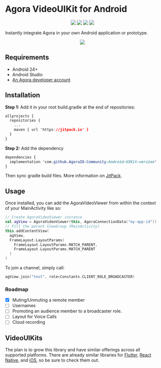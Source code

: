 # Agora VideoUIKit for Android

<p align="center">
	<a href="https://jitpack.io/#AgoraIO-Community/Android-UIKit">
    <img src="https://jitpack.io/v/AgoraIO-Community/Android-UIKit.svg"/></a>
	<img src="https://github.com/AgoraIO-Community/Android-UIKit/workflows/Build/badge.svg"/>
  <img src="https://img.shields.io/github/license/AgoraIO-Community/Android-UIKit"/>
  <a href="https://www.agora.io/en/join-slack/">
    <img src="https://img.shields.io/badge/slack-@RTE%20Dev-blue.svg?logo=slack">
  </a>
</p>


Instantly integrate Agora in your own Android application or prototype.

<p align="center"><img src="https://camo.githubusercontent.com/affd109caf06f0014a55bc411b66b34b8dc68f8d86befe6a2f27dad1fc7c6a5b/68747470733a2f2f692e6962622e636f2f5853576d57397a2f4e65772d50726f6a6563742d372e706e67"/>
</p>

## Requirements

- Android 24+
- Android Studio
- [An Agora developer account](https://www.agora.io/en/blog/how-to-get-started-with-agora?utm_source=github&utm_repo=agora-android-uikit)

## Installation

**Step 1:** Add it in your root build.gradle at the end of repositories:

```css
allprojects {
  repositories {
    ...
    maven { url 'https://jitpack.io' }
  }
}
```

**Step 2:** Add the dependency

```css
dependencies {
  implementation 'com.github.AgoraIO-Community:Android-UIKit:version'
}
```

Then sync gradle build files. More information on [JitPack](https://jitpack.io/#AgoraIO-Community/Android-UIKit).

## Usage

Once installed, you can add the AgoraVideoViewer from within the context of your MainActivity like so:

```kotlin
// Create AgoraVideoViewer instance
val agView = AgoraVideoViewer(this, AgoraConnectionData("my-app-id"))
// Fill the parent ViewGroup (MainActivity)
this.addContentView(
  agView,
  FrameLayout.LayoutParams(
    FrameLayout.LayoutParams.MATCH_PARENT,
    FrameLayout.LayoutParams.MATCH_PARENT
  )
)
```

To join a channel, simply call:

```kotlin
agView.join("test", role=Constants.CLIENT_ROLE_BROADCASTER)
```

### Roadmap

- [x] Muting/Unmuting a remote member
- [ ] Usernames
- [ ] Promoting an audience member to a broadcaster role.
- [ ] Layout for Voice Calls
- [ ] Cloud recording

## VideoUIKits

The plan is to grow this library and have similar offerings across all supported platforms. There are already similar libraries for [Flutter](https://github.com/AgoraIO-Community/VideoUIKit-Flutter/), [React Native](https://github.com/AgoraIO-Community/ReactNative-UIKit), and [iOS](https://github.com/AgoraIO-Community/iOS-UIKit/), so be sure to check them out.